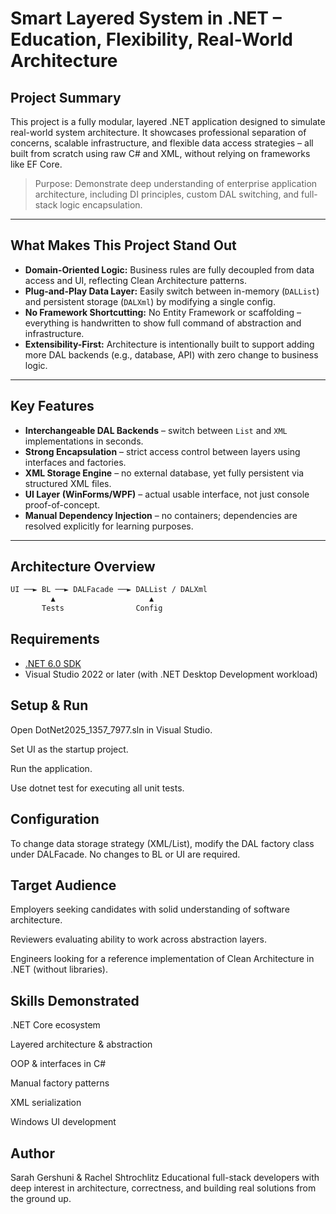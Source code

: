 
# Smart Layered System in .NET – Education, Flexibility, Real-World Architecture

## Project Summary

This project is a fully modular, layered .NET application designed to simulate real-world system architecture. It showcases professional separation of concerns, scalable infrastructure, and flexible data access strategies – all built from scratch using raw C# and XML, without relying on frameworks like EF Core.

>  Purpose: Demonstrate deep understanding of enterprise application architecture, including DI principles, custom DAL switching, and full-stack logic encapsulation.

---

## What Makes This Project Stand Out

- **Domain-Oriented Logic:** Business rules are fully decoupled from data access and UI, reflecting Clean Architecture patterns.
- **Plug-and-Play Data Layer:** Easily switch between in-memory (`DALList`) and persistent storage (`DALXml`) by modifying a single config.
- **No Framework Shortcutting:** No Entity Framework or scaffolding – everything is handwritten to show full command of abstraction and infrastructure.
- **Extensibility-First:** Architecture is intentionally built to support adding more DAL backends (e.g., database, API) with zero change to business logic.

---

## Key Features

-  **Interchangeable DAL Backends** – switch between `List` and `XML` implementations in seconds.
- **Strong Encapsulation** – strict access control between layers using interfaces and factories.
-  **XML Storage Engine** – no external database, yet fully persistent via structured XML files.
- **UI Layer (WinForms/WPF)** – actual usable interface, not just console proof-of-concept.
- **Manual Dependency Injection** – no containers; dependencies are resolved explicitly for learning purposes.

---

## Architecture Overview

```txt
UI ──► BL ──► DALFacade ──► DALList / DALXml
         ▲                     ▲
       Tests                Config
```

## Requirements

- [.NET 6.0 SDK](https://dotnet.microsoft.com/en-us/download)
- Visual Studio 2022 or later (with .NET Desktop Development workload)

## Setup & Run
Open DotNet2025_1357_7977.sln in Visual Studio.

Set UI as the startup project.

Run the application.

Use dotnet test for executing all unit tests.

## Configuration
To change data storage strategy (XML/List), modify the DAL factory class under DALFacade. No changes to BL or UI are required.

## Target Audience
Employers seeking candidates with solid understanding of software architecture.

Reviewers evaluating ability to work across abstraction layers.

Engineers looking for a reference implementation of Clean Architecture in .NET (without libraries).

## Skills Demonstrated
.NET Core ecosystem

Layered architecture & abstraction

OOP & interfaces in C#

Manual factory patterns

XML serialization

Windows UI development

## Author
Sarah Gershuni & Rachel Shtrochlitz
Educational full-stack developers with deep interest in architecture, correctness, and building real solutions from the ground up.
